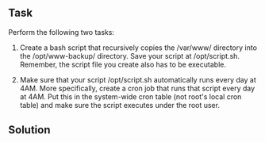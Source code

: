 ## Task
Perform the following two tasks:
1. Create a bash script that recursively copies the /var/www/ directory into the /opt/www-backup/ directory.
   Save your script at /opt/script.sh. Remember, the script file you create also has to be executable.

2. Make sure that your script /opt/script.sh automatically runs every day at 4AM. More specifically, create a cron job that runs that script every day at 4AM. Put this in the system-wide cron table (not root's local cron table) and make sure the script executes under the root user.

## Solution
